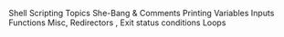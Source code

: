 Shell Scripting
Topics
She-Bang & Comments
Printing
Variables
Inputs
Functions
Misc, Redirectors , Exit status
conditions
Loops